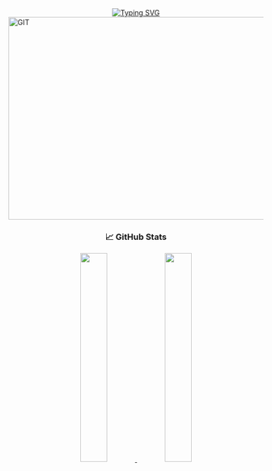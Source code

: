 <div align="center">
    <a href="https://git.io/typing-svg">
        <img src="https://readme-typing-svg.herokuapp.com?font=Fira+Code&size=24&duration=3000&pause=1000&color=FFFFFF&center=true&vCenter=true&width=800&lines=Hi%2C+I'm+Afrah%2C+a+Full+Stack+iOS+Developer;UI%2FUX+Designer+and+Entrepreneur!;Passionate+about+building+scalable+solutions;And+creating+engaging+digital+experiences!" alt="Typing SVG" />
    </a>
</div>
<img width="1200" height="400" alt="GIT" src="https://github.com/user-attachments/assets/a8f04f2c-f806-4fd7-8808-75ff79cc01f6" />
</div>
<h3 align="center"> &#x1f4c8; GitHub Stats</h3>
<div align="center" >
    <a  href="https://github.com/anamuddinahmad">
    <img src="http://github-profile-summary-cards.vercel.app/api/cards/repos-per-language?username=afrahsaud36&theme=dark" width="32.5%">
    <img src="http://github-profile-summary-cards.vercel.app/api/cards/most-commit-language?username=afrahsaud36&theme=dark" width="32.5%">
<!--     <img src="http://github-profile-summary-cards.vercel.app/api/cards/profile-details?username=anamuddinahmad&theme=dark" width="100%" height="50%"> -->
<!--     <img src="http://github-profile-summary-cards.vercel.app/api/cards/productive-time?username=Mannxxx&theme=dark&utcOffset=8" width="100" height="50%"> -->
    </a>
</div>
